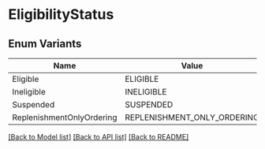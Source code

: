 # EligibilityStatus

## Enum Variants

| Name | Value |
|---- | -----|
| Eligible | ELIGIBLE |
| Ineligible | INELIGIBLE |
| Suspended | SUSPENDED |
| ReplenishmentOnlyOrdering | REPLENISHMENT_ONLY_ORDERING |


[[Back to Model list]](../README.md#documentation-for-models) [[Back to API list]](../README.md#documentation-for-api-endpoints) [[Back to README]](../README.md)


